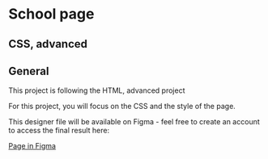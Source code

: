 # School page

## CSS, advanced

## General

This project is following the HTML, advanced project

For this project, you will focus on the CSS and the style of the page.

This designer file will be available on Figma - feel free to create an account to access the final result here:

[Page in Figma](https://www.figma.com/design/dyYL6Ku4WG7vsdpwvlcJZC/Homepage?node-id=3558-0&node-type=frame&t=vHOqUG1rdktK49Yh-0)
